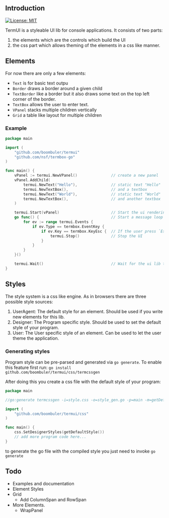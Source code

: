 ## Introduction

[![License: MIT](https://img.shields.io/:license-MIT-blue.svg)](http://opensource.org/licenses/MIT)

TermUI is a styleable UI lib for console applications. It consists of two parts:
1) the elements which are the controls which build the UI
2) the css part which allows theming of the elements in a css like manner.

## Elements
For now there are only a few elements:
* `Text` is for basic text outpu
* `Border` draws a border around a given child
* `TextBorder` like a border but it also draws some text on the top left corner of the border.
* `TextBox` allows the user to enter text.
* `VPanel` stacks multiple children vertically
* `Grid` a table like layout for multiple children

### Example

```go
package main

import (
    "github.com/boombuler/termui"
    "github.com/nsf/termbox-go"
)

func main() {
    vPanel := termui.NewVPanel()               // create a new panel
    vPanel.AddChild(
        termui.NewText("Hello"),               // static text "Hello"
        termui.NewTextBox(),                   // and a textbox
        termui.NewText("World"),               // static text "World"
        termui.NewTextBox(),                   // and another textbox
    )

    termui.Start(vPanel)                       // Start the ui rendering.
    go func() {                                // Start a message loop for unhandled events.
        for ev := range termui.Events {
            if ev.Type == termbox.EventKey {
                if ev.Key == termbox.KeyEsc {  // If the user press `Esc`:
                    termui.Stop()              // Stop the UI
                }
            }
        }
    }()

    termui.Wait()                              // Wait for the ui lib to finish.
}
```

## Styles
The style system is a css like engine. As in browsers there are three possible style sources:
1) UserAgent:
   The default style for an element. Should be used if you write new elements for this lib.
2) Designer:
   The Program specific style. Should be used to set the default style of your program.
3) User:
   The User specific style of an element. Can be used to let the user theme the application.


### Generating styles
Program style can be pre-parsed and generated via `go generate`.
To enable this feature first run: `go install github.com/boombuler/termui/css/termcssgen`

After doing this you create a css file with the default style of your program:

```go
package main

//go:generate termcssgen -i=style.css -o=style_gen.go -p=main -m=getDefaultStyle

import (
    "github.com/boombuler/termui/css"
)

func main() {
    css.SetDesignerStyles(getDefaultStyle())
    // add more program code here...
}
```

to generate the go file with the compiled style you just need to invoke `go generate`


## Todo
* Examples and documentation
* Element Styles
* Grid
  * Add ColumnSpan and RowSpan
* More Elements.
  * WrapPanel